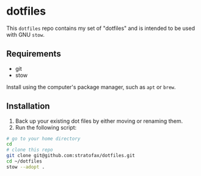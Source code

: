 # dotfiles

This `dotfiles` repo contains my set of "dotfiles" and is intended to be used with GNU `stow`.

## Requirements

- git
- stow

Install using the computer's package manager, such as `apt` or `brew`.

## Installation

1. Back up your existing dot files by either moving or renaming them.
2. Run the following script:


```bash
# go to your home directory
cd
# clone this repo
git clone git@github.com:stratofax/dotfiles.git
cd ~/dotfiles
stow --adopt .
```

